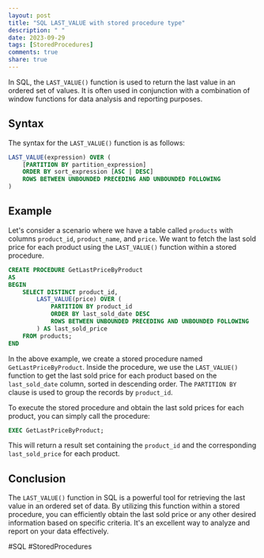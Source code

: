 ```yaml
---
layout: post
title: "SQL LAST_VALUE with stored procedure type"
description: " "
date: 2023-09-29
tags: [StoredProcedures]
comments: true
share: true
---
```


In SQL, the `LAST_VALUE()` function is used to return the last value in an ordered set of values. It is often used in conjunction with a combination of window functions for data analysis and reporting purposes.

## Syntax

The syntax for the `LAST_VALUE()` function is as follows:

```sql
LAST_VALUE(expression) OVER (
    [PARTITION BY partition_expression]
    ORDER BY sort_expression [ASC | DESC]
    ROWS BETWEEN UNBOUNDED PRECEDING AND UNBOUNDED FOLLOWING
)
```

## Example

Let's consider a scenario where we have a table called `products` with columns `product_id`, `product_name`, and `price`. We want to fetch the last sold price for each product using the `LAST_VALUE()` function within a stored procedure.

```sql
CREATE PROCEDURE GetLastPriceByProduct
AS
BEGIN
    SELECT DISTINCT product_id, 
        LAST_VALUE(price) OVER (
            PARTITION BY product_id 
            ORDER BY last_sold_date DESC
            ROWS BETWEEN UNBOUNDED PRECEDING AND UNBOUNDED FOLLOWING
        ) AS last_sold_price
    FROM products;
END
```

In the above example, we create a stored procedure named `GetLastPriceByProduct`. Inside the procedure, we use the `LAST_VALUE()` function to get the last sold price for each product based on the `last_sold_date` column, sorted in descending order. The `PARTITION BY` clause is used to group the records by `product_id`.

To execute the stored procedure and obtain the last sold prices for each product, you can simply call the procedure:

```sql
EXEC GetLastPriceByProduct;
```

This will return a result set containing the `product_id` and the corresponding `last_sold_price` for each product.

## Conclusion

The `LAST_VALUE()` function in SQL is a powerful tool for retrieving the last value in an ordered set of data. By utilizing this function within a stored procedure, you can efficiently obtain the last sold price or any other desired information based on specific criteria. It's an excellent way to analyze and report on your data effectively.

#SQL #StoredProcedures